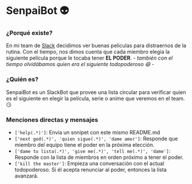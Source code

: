 # SenpaiBot :alien:

### ¿Porqué existe?

En mi team de [Slack](https://slack.com) decidimos ver buenas peliculas para distraernos de la rutina. Con el tiempo, nos dimos cuenta que cada miembro elegia la siguiente película porque le tocaba tener **EL PODER**. - *también con el tiempo olvidábamos quien era el siguiente todopoderoso :smile:* -

### ¿Quién es?

SenpaiBot es un SlackBot que provee una lista circular para verificar quien es el siguiente en elegir la película, serie o anime que veremos en el team. :smirk:

### Menciones directas y mensajes

- `['help(.*)']`: Envia un snnipet con este mismo README.md
- `['next god(.*)', 'quien sigue(.*)', 'dame amor']`: Responde que miembro del equipo tiene el poder en la próxima elección.
- `['dame tu lista(.*)', 'give me(.*)', 'tell me(.*)', 'dame']`: Responde con la lista de miembros en orden próximo a tener el poder.
- `['kill the master']`: Empieza una conversación con el actual todopoderoso. Si él acepta renunciar al poder, entonces la lista avanzará.